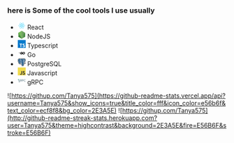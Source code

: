 ### here is Some of the cool tools I use usually

* <img height="18" src="https://raw.githubusercontent.com/github/explore/master/topics/react/react.png"> React
* <img height="18" src="https://raw.githubusercontent.com/github/explore/master/topics/nodejs/nodejs.png"> NodeJS
* <img height="18" src="https://raw.githubusercontent.com/github/explore/master/topics/typescript/typescript.png"> Typescript
* <img height="18" src="https://raw.githubusercontent.com/github/explore/master/topics/go/go.png"> Go
* <img height="18" src="https://raw.githubusercontent.com/github/explore/master/topics/postgresql/postgresql.png"> PostgreSQL
* <img height="18" src="https://raw.githubusercontent.com/github/explore/master/topics/javascript/javascript.png"> Javascript
* <img height="18" src="https://raw.githubusercontent.com/github/explore/master/topics/grpc/grpc.png"> gRPC

![https://githup.com/Tanya575](https://github-readme-stats.vercel.app/api?username=Tanya575&show_icons=true&title_color=fff&icon_color=e56b6f&text_color=ecf8f8&bg_color=2E3A5E)
![https://githup.com/Tanya575](http://github-readme-streak-stats.herokuapp.com?user=Tanya575&theme=highcontrast&background=2E3A5E&fire=E56B6F&stroke=E56B6F)
